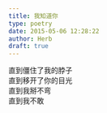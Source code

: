 ```yaml
---  
title: 我知道你  
type: poetry  
date: 2015-05-06 12:28:22  
author: Herb  
draft: true
---  
```

直到僵住了我的脖子  
直到移开了你的目光  
直到我掰不弯  
直到我不敢